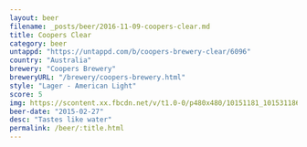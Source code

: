 ```yaml
---
layout: beer
filename: _posts/beer/2016-11-09-coopers-clear.md
title: Coopers Clear
category: beer
untappd: "https://untappd.com/b/coopers-brewery-clear/6096"
country: "Australia"
brewery: "Coopers Brewery"
breweryURL: "/brewery/coopers-brewery.html"
style: "Lager - American Light"
score: 5
img: https://scontent.xx.fbcdn.net/v/t1.0-0/p480x480/10151181_10153118668273745_149724940762965990_n.jpg?oh=bd2ed923539be7f3e3883dde13b84c23&oe=59530519
beer-date: "2015-02-27"
desc: "Tastes like water"
permalink: /beer/:title.html
---
```

